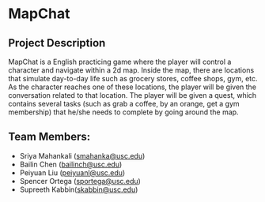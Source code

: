# MapChat

## Project Description
MapChat is a English practicing game where the player will control a character and navigate within a 2d map. Inside the map, there are locations that simulate day-to-day life such as grocery stores, coffee shops, gym, etc. As the character reaches one of these locations, the player will be given the conversation related to that location. The player will be given a quest, which contains several tasks (such as grab a coffee, by an orange, get a gym membership) that he/she needs to complete by going around the map.

## Team Members:
* Sriya Mahankali (smahanka@usc.edu)
* Bailin Chen (bailinch@usc.edu)
* Peiyuan Liu (peiyuanl@usc.edu)
* Spencer Ortega (sportega@usc.edu)
* Supreeth Kabbin(skabbin@usc.edu)
